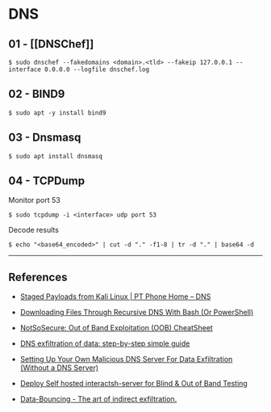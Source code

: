 # DNS

## 01 - [[DNSChef]]

```
$ sudo dnschef --fakedomains <domain>.<tld> --fakeip 127.0.0.1 --interface 0.0.0.0 --logfile dnschef.log
```

## 02 - BIND9

```
$ sudo apt -y install bind9
```

## 03 - Dnsmasq

```
$ sudo apt install dnsmasq
```

## 04 - TCPDump

Monitor port 53

```
$ sudo tcpdump -i <interface> udp port 53
```

Decode results

```
$ echo "<base64_encoded>" | cut -d "." -f1-8 | tr -d "." | base64 -d
```

---
## References

- [Staged Payloads from Kali Linux | PT Phone Home – DNS](https://www.offsec.com/offsec/staged-payloads-from-kalki-linux-pt-phone-hone-dns/)

- [Downloading Files Through Recursive DNS With Bash (Or PowerShell)](http://breenmachine.blogspot.com/2014/03/downloading-files-through-recursive-dns.html)

- [NotSoSecure: Out of Band Exploitation (OOB) CheatSheet](https://notsosecure.com/out-band-exploitation-oob-cheatsheet)

- [DNS exfiltration of data: step-by-step simple guide](https://hinty.io/devforth/dns-exfiltration-of-data-step-by-step-simple-guide/)

- [Setting Up Your Own Malicious DNS Server For Data Exfiltration (Without a DNS Server)](https://john-woodman.com/research/dns-exfiltration-setup/)

- [Deploy Self hosted interactsh-server for Blind & Out of Band Testing](https://takshilp.medium.com/oob-blind-testing-using-dns-exfiltration-54bcc004a0fb)

- [Data-Bouncing - The art of indirect exfiltration.](https://thecontractor.io/data-bouncing/)